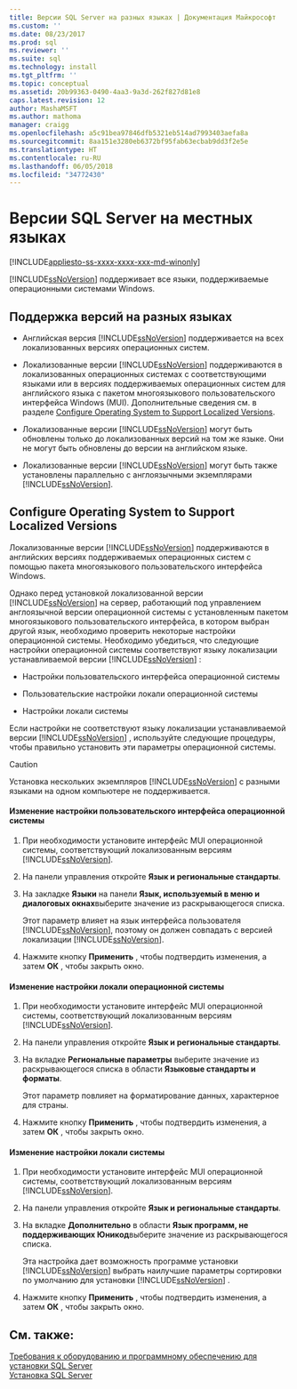 ```yaml
---
title: Версии SQL Server на разных языках | Документация Майкрософт
ms.custom: ''
ms.date: 08/23/2017
ms.prod: sql
ms.reviewer: ''
ms.suite: sql
ms.technology: install
ms.tgt_pltfrm: ''
ms.topic: conceptual
ms.assetid: 20b99363-0490-4aa3-9a3d-262f827d81e8
caps.latest.revision: 12
author: MashaMSFT
ms.author: mathoma
manager: craigg
ms.openlocfilehash: a5c91bea97846dfb5321eb514ad7993403aefa8a
ms.sourcegitcommit: 8aa151e3280eb6372bf95fab63ecbab9dd3f2e5e
ms.translationtype: HT
ms.contentlocale: ru-RU
ms.lasthandoff: 06/05/2018
ms.locfileid: "34772430"
---
```

# <a name="local-language-versions-in-sql-server"></a>Версии SQL Server на местных языках
[!INCLUDE[appliesto-ss-xxxx-xxxx-xxx-md-winonly](../../includes/appliesto-ss-xxxx-xxxx-xxx-md-winonly.md)]

  [!INCLUDE[ssNoVersion](../../includes/ssnoversion-md.md)] поддерживает все языки, поддерживаемые операционными системами Windows.  
  
## <a name="cross-language-support"></a>Поддержка версий на разных языках  
  
-   Английская версия [!INCLUDE[ssNoVersion](../../includes/ssnoversion-md.md)] поддерживается на всех локализованных версиях операционных систем.  
  
-   Локализованные версии [!INCLUDE[ssNoVersion](../../includes/ssnoversion-md.md)] поддерживаются в локализованных операционных системах с соответствующими языками или в версиях поддерживаемых операционных систем для английского языка с пакетом многоязыкового пользовательского интерфейса Windows (MUI). Дополнительные сведения см. в разделе [Configure Operating System to Support Localized Versions](../../sql-server/install/local-language-versions-in-sql-server.md#BK_ConfigureOS).  
  
-   Локализованные версии [!INCLUDE[ssNoVersion](../../includes/ssnoversion-md.md)] могут быть обновлены только до локализованных версий на том же языке. Они не могут быть обновлены до версии на английском языке.  
  
-   Локализованные версии [!INCLUDE[ssNoVersion](../../includes/ssnoversion-md.md)] могут быть также установлены параллельно с англоязычными экземплярами [!INCLUDE[ssNoVersion](../../includes/ssnoversion-md.md)].  
  
##  <a name="BK_ConfigureOS"></a> Configure Operating System to Support Localized Versions  
 Локализованные версии [!INCLUDE[ssNoVersion](../../includes/ssnoversion-md.md)] поддерживаются в английских версиях поддерживаемых операционных систем с помощью пакета многоязыкового пользовательского интерфейса Windows.  
  
 Однако перед установкой локализованной версии [!INCLUDE[ssNoVersion](../../includes/ssnoversion-md.md)] на сервер, работающий под управлением англоязычной версии операционной системы с установленным пакетом многоязыкового пользовательского интерфейса, в котором выбран другой язык, необходимо проверить некоторые настройки операционной системы. Необходимо убедиться, что следующие настройки операционной системы соответствуют языку локализации устанавливаемой версии [!INCLUDE[ssNoVersion](../../includes/ssnoversion-md.md)] :  
  
-   Настройки пользовательского интерфейса операционной системы  
  
-   Пользовательские настройки локали операционной системы  
  
-   Настройки локали системы  
  
 Если настройки не соответствуют языку локализации устанавливаемой версии [!INCLUDE[ssNoVersion](../../includes/ssnoversion-md.md)] , используйте следующие процедуры, чтобы правильно установить эти параметры операционной системы.  
  
> [!CAUTION]  
>  Установка нескольких экземпляров [!INCLUDE[ssNoVersion](../../includes/ssnoversion-md.md)] с разными языками на одном компьютере не поддерживается.  
  
#### <a name="to-change-the-operating-system-user-interface-setting"></a>Изменение настройки пользовательского интерфейса операционной системы  
  
1.  При необходимости установите интерфейс MUI операционной системы, соответствующий локализованным версиям [!INCLUDE[ssNoVersion](../../includes/ssnoversion-md.md)].  
  
2.  На панели управления откройте **Язык и региональные стандарты**.  
  
3.  На закладке **Языки** на панели **Язык, используемый в меню и диалоговых окнах**выберите значение из раскрывающегося списка.  
  
     Этот параметр влияет на язык интерфейса пользователя [!INCLUDE[ssNoVersion](../../includes/ssnoversion-md.md)], поэтому он должен совпадать с версией локализации [!INCLUDE[ssNoVersion](../../includes/ssnoversion-md.md)].  
  
4.  Нажмите кнопку **Применить** , чтобы подтвердить изменения, а затем **ОК** , чтобы закрыть окно.  
  
#### <a name="to-change-the-operating-system-user-locale-setting"></a>Изменение настройки локали операционной системы  
  
1.  При необходимости установите интерфейс MUI операционной системы, соответствующий локализованным версиям [!INCLUDE[ssNoVersion](../../includes/ssnoversion-md.md)].  
  
2.  На панели управления откройте **Язык и региональные стандарты**.  
  
3.  На вкладке **Региональные параметры** выберите значение из раскрывающегося списка в области **Языковые стандарты и форматы**.  
  
     Этот параметр повлияет на форматирование данных, характерное для страны.  
  
4.  Нажмите кнопку **Применить** , чтобы подтвердить изменения, а затем **ОК** , чтобы закрыть окно.  
  
#### <a name="to-change-the-system-locale-setting"></a>Изменение настройки локали системы  
  
1.  При необходимости установите интерфейс MUI операционной системы, соответствующий локализованным версиям [!INCLUDE[ssNoVersion](../../includes/ssnoversion-md.md)].  
  
2.  На панели управления откройте **Язык и региональные стандарты**.  
  
3.  На вкладке **Дополнительно** в области **Язык программ, не поддерживающих Юникод**выберите значение из раскрывающегося списка.  
  
     Эта настройка дает возможность программе установки [!INCLUDE[ssNoVersion](../../includes/ssnoversion-md.md)] выбрать наилучшие параметры сортировки по умолчанию для установки [!INCLUDE[ssNoVersion](../../includes/ssnoversion-md.md)] .  
  
4.  Нажмите кнопку **Применить** , чтобы подтвердить изменения, а затем **ОК** , чтобы закрыть окно.  
  
## <a name="see-also"></a>См. также:  
 [Требования к оборудованию и программному обеспечению для установки SQL Server](../../sql-server/install/hardware-and-software-requirements-for-installing-sql-server.md)   
 [Установка SQL Server](../../database-engine/install-windows/install-sql-server.md)  
  
  
